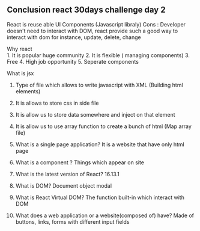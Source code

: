 ## Conclusion react 30days challenge day 2
React is reuse able UI Components (Javascript libraly)
    Cons : Developer doesn't need to interact with DOM, react provide such a good way to interact with dom for instance, update, delete, change 

Why react  
    1. It is popular huge community
    2. It is flexible ( managing components)
    3. Free 
    4. High job opportunity
    5. Seperate components

What is jsx
1. Type of file which allows to write javascript with XML (Building html elements)
2. It is allows to store css in side file

3. It is allow us to store data somewhere and inject on that element
4. It is allow us to use array function to create a bunch of html (Map array file)


3. What is a single page application?
It is a website that have only html page
4. What is a component ?
Things which appear on site
5. What is the latest version of React?
16.13.1
6. What is DOM?
Document object modal
7. What is React Virtual DOM?
The function built-in which interact with DOM
8. What does a web application or a website(composed of) have?
Made of buttons, links, forms with different input fields
